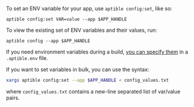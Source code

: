 To set an ENV variable for your app, use `aptible config:set`, like so:

    aptible config:set VAR=value --app $APP_HANDLE

To view the existing set of ENV variables and their values, run:

    aptible config --app $APP_HANDLE

If you need environment variables during a build, [you can specify them](/topics/paas/how-to-access-environment-variables-inside-dockerfile) in a `.aptible.env` file.

If you want to set variables in bulk, you can use the syntax: 

```bash
xargs aptible config:set --app $APP_HANDLE < config_values.txt
```

where `config_values.txt` contains a new-line separated list of var/value pairs.  




